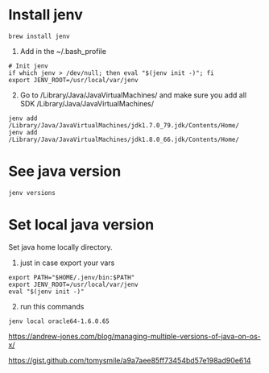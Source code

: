 
Install jenv
============

```
brew install jenv
```

1) Add in the  ~/.bash_profile

```
# Init jenv
if which jenv > /dev/null; then eval "$(jenv init -)"; fi
export JENV_ROOT=/usr/local/var/jenv
```


2) Go to  /Library/Java/JavaVirtualMachines/ and make sure you add all SDK /Library/Java/JavaVirtualMachines/


```
jenv add /Library/Java/JavaVirtualMachines/jdk1.7.0_79.jdk/Contents/Home/
jenv add /Library/Java/JavaVirtualMachines/jdk1.8.0_66.jdk/Contents/Home/
```

See java version
================

```
jenv versions
```

Set local java version
=======================

Set java home locally directory.

1) just in case export your vars 
```
export PATH="$HOME/.jenv/bin:$PATH"
export JENV_ROOT=/usr/local/var/jenv
eval "$(jenv init -)"
```

2) run this commands 
```
jenv local oracle64-1.6.0.65

```

https://andrew-jones.com/blog/managing-multiple-versions-of-java-on-os-x/


https://gist.github.com/tomysmile/a9a7aee85ff73454bd57e198ad90e614


